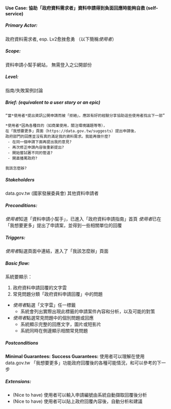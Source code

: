 #### Use Case: 協助「政府資料需求者」資料申請得到負面回應時能夠自救 (self-service)
##### Primary Actor:
政府資料需求者, esp. Lv2愈挫愈勇 （以下簡稱*使用者*）
##### Scope:
資料申請小幫手網站， 無需登入之公開部份
##### Level: 
指南/失敗案例討論
##### Brief: (equivalent to a user story or an epic)
```
“當*使用者*提出資訊公開申請而被「拒絕」，應該有好的經驗分享協助這些使用者找出下一部”

*使用者*因為各種目的（如商業使用，關注環境議題等等），
在「我想要更多」頁面（https://data.gov.tw/suggests）提出申請後，
政府部門的回應並沒有真的滿足我的資料需求。我能再做什麼? 
 - 在同一個申請下面再提出我的意見? 
 - 再次修正申請內容後重新提出? 
 - 開始嘗試著不同的管道? 
 - 開直播罵政府?

我該怎麼辦?
```

##### Stakeholders
data.gov.tw (國家發展委員會)
其他資料申請者

##### Preconditions:
*使用者*知道「資料申請小幫手」，已進入「政府資料申請指南」首頁
*使用者*已在「我想要更多」提出了申請案，並得到一些相關單位的回覆

##### Triggers:
*使用者*點選頁面中連結，進入了「我該怎麼辦」頁面

##### Basic flow:
系統要顯示：
1. 政府資料申請回覆的文字雲
2. 常見問題分類「政府資料申請回覆」中的問題

* *使用者*點選「文字雲」任一標籤
    * 系統會列出實際出現此標籤的申請案件內容和分析，以及可能的對策
* *使用者*點選常見問題中的個別問題或回應
    * 系統顯示完整的回應文字，圖片或短影片
    * 系統同時在側邊顯示相關常見問題

##### Postconditions
**Minimal Guarantees:**
**Success Guarantees:**
使用者可以理解在使用 data.gov.tw 「我想要更多」功能政府回覆後的各種可能情況，和可以參考的下一步

##### Extensions:
* (Nice to have) 使用者可以輸入申請編號由系統自動擷取回覆後分析
* (Nice to have) 使用者可以貼上政府回覆內容後，自動分析和建議


